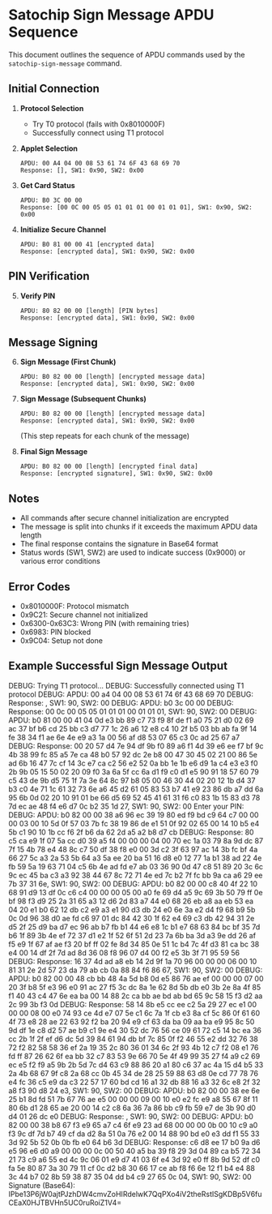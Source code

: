 # Satochip Sign Message APDU Sequence

This document outlines the sequence of APDU commands used by the `satochip-sign-message` command.

## Initial Connection

1. **Protocol Selection**
   - Try T0 protocol (fails with 0x8010000F)
   - Successfully connect using T1 protocol

2. **Applet Selection**
   ```
   APDU: 00 A4 04 00 08 53 61 74 6F 43 68 69 70
   Response: [], SW1: 0x90, SW2: 0x00
   ```

3. **Get Card Status**
   ```
   APDU: B0 3C 00 00
   Response: [00 0C 00 05 05 01 01 01 00 01 01 01], SW1: 0x90, SW2: 0x00
   ```

4. **Initialize Secure Channel**
   ```
   APDU: B0 81 00 00 41 [encrypted data]
   Response: [encrypted data], SW1: 0x90, SW2: 0x00
   ```

## PIN Verification

5. **Verify PIN**
   ```
   APDU: 80 82 00 00 [length] [PIN bytes]
   Response: [encrypted data], SW1: 0x90, SW2: 0x00
   ```

## Message Signing

6. **Sign Message (First Chunk)**
   ```
   APDU: B0 82 00 00 [length] [encrypted message data]
   Response: [encrypted data], SW1: 0x90, SW2: 0x00
   ```

7. **Sign Message (Subsequent Chunks)**
   ```
   APDU: B0 82 00 00 [length] [encrypted message data]
   Response: [encrypted data], SW1: 0x90, SW2: 0x00
   ```
   (This step repeats for each chunk of the message)

8. **Final Sign Message**
   ```
   APDU: B0 82 00 00 [length] [encrypted final data]
   Response: [encrypted signature], SW1: 0x90, SW2: 0x00
   ```

## Notes

- All commands after secure channel initialization are encrypted
- The message is split into chunks if it exceeds the maximum APDU data length
- The final response contains the signature in Base64 format
- Status words (SW1, SW2) are used to indicate success (0x9000) or various error conditions

## Error Codes

- 0x8010000F: Protocol mismatch
- 0x9C21: Secure channel not initialized
- 0x6300-0x63C3: Wrong PIN (with remaining tries)
- 0x6983: PIN blocked
- 0x9C04: Setup not done 

## Example Successful Sign Message Output

DEBUG: Trying T1 protocol...
DEBUG: Successfully connected using T1 protocol
DEBUG: APDU: 00 a4 04 00 08 53 61 74 6f 43 68 69 70
DEBUG: Response: , SW1: 90, SW2: 00
DEBUG: APDU: b0 3c 00 00
DEBUG: Response: 00 0c 00 05 05 01 01 01 00 01 01 01, SW1: 90, SW2: 00
DEBUG: APDU: b0 81 00 00 41 04 0d e3 bb 89 c7 73 f9 8f de f1 a0 75 21 d0 02 69 ac 37 bf b6 cd 25 bb c3 d7 77 1c 26 a6 12 e8 c4 10 2f b5 03 bb ab fa 9f 14 fe 38 34 f1 ae 6e 4e e9 a3 1a 00 56 af d8 53 07 65 c3 0c ad 25 67 a7
DEBUG: Response: 00 20 57 d4 7e 94 df 9b f0 89 a6 f1 4d 39 e6 ee f7 bf 9c 4b 38 99 fc 85 a5 7e ca 48 b0 57 92 dc 2e b8 00 47 30 45 02 21 00 86 5e ad 6b 16 47 7c cf 14 3c e7 ca c2 56 e2 52 0a bb 1e 1b e6 d9 1a c4 e3 e3 f0 2b 9b 05 15 50 02 20 09 f0 3a 6a 5f cc 6a d1 f9 c0 d1 e5 90 91 18 57 60 79 c5 43 de 9b d5 75 1f 7a 3e 64 8c 97 b8 05 00 46 30 44 02 20 12 1b d4 37 b3 c0 4e 71 1c 61 32 73 6e a6 45 d2 61 05 83 53 b7 41 e9 23 86 db a7 dd 6a 95 6b 0d 02 20 10 91 01 be 66 d5 69 52 45 41 61 31 f6 c0 83 1b 15 83 d3 78 7d ec ae 48 f4 e6 d7 0c b2 35 1d 27, SW1: 90, SW2: 00
Enter your PIN:
DEBUG: APDU: b0 82 00 00 38 a6 96 ec 39 19 80 ed f9 bd c9 64 c7 00 00 00 03 00 10 5d 0f 57 03 7b fc 38 19 86 de e1 51 0f 92 02 65 00 14 10 b5 e4 5b c1 90 10 1b cc f6 2f b6 da 62 2d a5 a2 b8 d7 cb
DEBUG: Response: 80 c5 ca e9 1f 07 5a cc d0 39 a5 f4 00 00 00 04 00 70 ec 1a 03 79 8a 9d dc 87 7f 15 4b 78 e4 48 8c c7 50 df 38 f8 e0 00 3d c2 3f 63 97 ac 14 3b fc bf 4a 66 27 5c a3 2a 53 5b 64 a3 5a ee 20 ba 51 16 d8 e0 12 77 1a b1 38 ad 22 4e fb 59 5a 19 63 71 04 c5 6b 4e ad fd e7 ab 03 36 90 0d 47 c8 51 89 20 3c 6c 9c ec 45 ba c3 a3 92 38 44 67 8c 72 71 4e ed 7c b2 7f fc bb 9a ca a6 29 ee 7b 37 31 6e, SW1: 90, SW2: 00
DEBUG: APDU: b0 82 00 00 c8 40 4f 22 10 68 91 d9 13 df 0c c6 c4 00 00 00 05 00 a0 fe 69 d4 a5 9c 69 3b 50 79 ff 0e bf 98 f3 d9 25 2a 31 65 a3 12 d6 2d 83 a7 44 e0 68 26 eb a8 aa eb 53 ea 04 20 e1 b0 62 12 db c2 e9 a3 e1 90 d3 db 24 e0 6e 3a e2 d4 f9 68 b9 5b 0c 0d 96 38 d0 ae fd c6 97 01 dc 84 42 30 1f 62 e4 69 c3 db 42 94 31 2e d5 2f 25 d9 ba d7 ec 96 ab b7 fb b1 44 e6 e8 1c b1 e7 68 63 84 bc bf 35 7d b6 1f 89 3b 4e ef 72 37 d1 e2 1f 52 6f 51 2d 23 7a 6b ba 3d a3 9e dd 26 af f5 e9 1f 67 af ae f3 20 bf ff 02 fe 8d 34 85 0e 51 1c b4 7c 4f d3 81 ca bc 38 e4 00 14 df 2f 7d ad 8d 36 08 f8 96 07 d4 00 f2 e5 3b 3f 71 95 59 56
DEBUG: Response: 16 37 4d ad a8 eb 14 2d 9f 1a 70 96 00 00 00 06 00 10 81 31 2e 2d 57 23 da 79 ab cb 0a 88 84 f6 86 67, SW1: 90, SW2: 00
DEBUG: APDU: b0 82 00 00 48 cb bb 48 4a 5d b8 0d e5 86 76 ae ef 00 00 00 07 00 20 3f b8 5f e3 96 e0 91 ac 27 f5 3c dc 8a 1e 62 8d 5b db e0 3b 2e 8a 4f 85 f1 40 43 c4 47 6e ea ba 00 14 88 2c ca bb ae bd ab bd 65 9c 58 15 f3 d2 aa 2c 99 3b f3 0d
DEBUG: Response: 58 14 8b e5 cc ee c2 5a 29 27 ec e1 00 00 00 08 00 e0 74 93 ce 4d e7 07 5e c1 6c 7a 1f cb e3 8a cf 5c 86 0f 61 60 4f 73 e8 28 ae 22 63 92 f2 ba 20 94 e9 cf 63 da ba 09 aa ba e9 95 8c 50 9d df 1e c8 d2 57 ae b9 c1 9e e4 30 52 dc 76 56 ce 09 61 72 c5 14 bc ea 36 cc 2b 1f 2f ef d6 dc 5d 39 84 61 94 db bf 7c 85 0f f2 46 55 e2 dd 32 76 38 72 f2 82 58 58 36 ef 2a 19 35 2c 80 36 01 34 6c 2f 93 4b 12 c7 f2 08 e1 76 fd ff 87 26 62 6f ea bb 32 c7 83 53 9e 66 70 5e 4f 49 99 35 27 f4 a9 c2 69 ec e5 f2 f9 a5 9b 2b 5d 7c d4 63 c9 88 86 20 a1 80 c6 37 ac 4a 15 d4 b5 33 2a 4b 68 67 9f c8 2a 68 cc 0b 45 34 de 28 25 59 88 63 d8 0e cd 77 78 76 e4 fc 36 c5 e9 da c3 22 57 17 60 bd cd 16 a1 32 db 88 16 a3 32 6c e8 2f 32 a8 f3 90 d8 24 e3, SW1: 90, SW2: 00
DEBUG: APDU: b0 82 00 00 38 ee 6e 25 b1 8d fd 51 7b 67 76 ae e5 00 00 00 09 00 10 e0 e2 fc e9 a8 55 67 8f 11 80 6b d1 28 65 ae 20 00 14 c2 c8 6a 36 7a 86 bb c9 fb 59 e7 de 3b 90 d0 d4 01 26 dc e0
DEBUG: Response: , SW1: 90, SW2: 00
DEBUG: APDU: b0 82 00 00 38 b8 67 f3 e9 65 a7 c4 6f e9 23 ad 68 00 00 00 0b 00 10 c9 a0 f3 9c df 7d b7 49 cf da d2 8a 51 0a 76 e2 00 14 88 90 bd e0 e3 dd f1 55 33 3d 92 5b 52 0b 0b fb e0 64 b6 3d
DEBUG: Response: c6 d8 ee 17 b0 9a d6 e5 96 e6 d0 a9 00 00 00 0c 00 50 40 a5 ba 39 f8 29 3d 04 89 ca b5 72 34 21 73 c9 a6 55 ed 4c 9c 06 01 e9 d7 41 03 6f e4 3d 92 e0 ff 8b 9d 52 df c0 fa 5e 80 87 3a 30 79 11 cf 0c d2 b8 30 66 17 ce ab f8 f6 6e 12 f1 b4 e4 88 3c 44 b7 02 8b 59 38 87 35 04 dd b4 c9 27 65 0c 04, SW1: 90, SW2: 00
Signature (Base64): IPbe13P6jW0ajtPJzhDW4cmvZoHIRdelwK7QqPXo4iV2theRstISgKDBp5V6fuCEaX0HJTBVHn5UC0ruRoiZ1V4=

